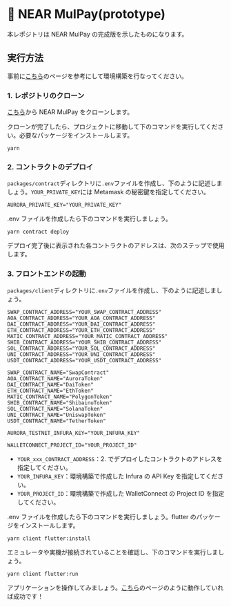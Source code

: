 # 💬 NEAR MulPay(prototype)

本レポジトリは NEAR MulPay の完成版を示したものになります。

## 実行方法

事前に[こちら](https://app.unchain.tech/learn/NEAR-MulPay/ja/0/2/)のページを参考にして環境構築を行なってください。

### 1. レポジトリのクローン

[こちら](https://github.com/unchain-tech/NEAR-MulPay.git)から NEAR MulPay をクローンします。

クローンが完了したら、プロジェクトに移動して下のコマンドを実行してください。必要なパッケージをインストールします。

```
yarn
```

### 2. コントラクトのデプロイ

`packages/contract`ディレクトリに`.env`ファイルを作成し、下のように記述しましょう。`YOUR_PRIVATE_KEY`には Metamask の秘密鍵を指定してください。

```
AURORA_PRIVATE_KEY="YOUR_PRIVATE_KEY"
```

.env ファイルを作成したら下のコマンドを実行しましょう。

```
yarn contract deploy
```

デプロイ完了後に表示された各コントラクトのアドレスは、次のステップで使用します。

### 3. フロントエンドの起動

`packages/client`ディレクトリに`.env`ファイルを作成し、下のように記述しましょう。

```
SWAP_CONTRACT_ADDRESS="YOUR_SWAP_CONTRACT_ADDRESS"
AOA_CONTRACT_ADDRESS="YOUR_AOA_CONTRACT_ADDRESS"
DAI_CONTRACT_ADDRESS="YOUR_DAI_CONTRACT_ADDRESS"
ETH_CONTRACT_ADDRESS="YOUR_ETH_CONTRACT_ADDRESS"
MATIC_CONTRACT_ADDRESS="YOUR_MATIC_CONTRACT_ADDRESS"
SHIB_CONTRACT_ADDRESS="YOUR_SHIB_CONTRACT_ADDRESS"
SOL_CONTRACT_ADDRESS="YOUR_SOL_CONTRACT_ADDRESS"
UNI_CONTRACT_ADDRESS="YOUR_UNI_CONTRACT_ADDRESS"
USDT_CONTRACT_ADDRESS="YOUR_USDT_CONTRACT_ADDRESS"

SWAP_CONTRACT_NAME="SwapContract"
AOA_CONTRACT_NAME="AuroraToken"
DAI_CONTRACT_NAME="DaiToken"
ETH_CONTRACT_NAME="EthToken"
MATIC_CONTRACT_NAME="PolygonToken"
SHIB_CONTRACT_NAME="ShibainuToken"
SOL_CONTRACT_NAME="SolanaToken"
UNI_CONTRACT_NAME="UniswapToken"
USDT_CONTRACT_NAME="TetherToken"

AURORA_TESTNET_INFURA_KEY="YOUR_INFURA_KEY"

WALLETCONNECT_PROJECT_ID="YOUR_PROJECT_ID"
```

- `YOUR_xxx_CONTRACT_ADDRESS`：2. でデプロイしたコントラクトのアドレスを指定してください。
- `YOUR_INFURA_KEY`：環境構築で作成した Infura の API Key を指定してください。
- `YOUR_PROJECT_ID`：環境構築で作成した WalletConnect の Project ID を指定してください。

.env ファイルを作成したら下のコマンドを実行しましょう。flutter のパッケージをインストールします。

```
yarn client flutter:install
```

エミュレータや実機が接続されていることを確認し、下のコマンドを実行しましょう。

```
yarn client flutter:run
```

アプリケーションを操作してみましょう。[こちら](https://app.unchain.tech/learn/NEAR-MulPay/ja/3/1/)のページのように動作していれば成功です！

